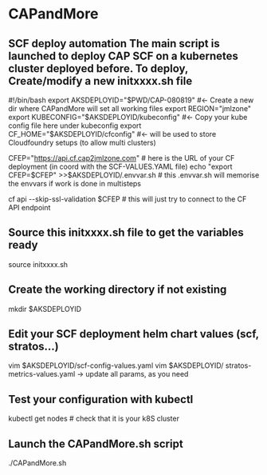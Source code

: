 # CAPandMore
SCF deploy automation
The main script is launched to deploy CAP SCF on a kubernetes cluster deployed before.
To deploy, 
Create/modify a new initxxxx.sh file
------------------------------
  #!/bin/bash
  export AKSDEPLOYID="$PWD/CAP-080819"  #<- Create a new dir where CAPandMore will set all working files
  export REGION="jmlzone"
  export KUBECONFIG="$AKSDEPLOYID/kubeconfig" #<- Copy your kube config file here under kubeconfig
  export CF_HOME="$AKSDEPLOYID/cfconfig"      #<- will be used to store Cloudfoundry setups (to allow multi clusters)
  
  CFEP="https://api.cf.cap2jmlzone.com"     # here is the URL of your CF deployment (in coord with the SCF-VALUES.YAML file)
  echo "export CFEP=$CFEP" >>$AKSDEPLOYID/.envvar.sh  # this .envvar.sh will memorise the envvars if work is done in multisteps

  cf api --skip-ssl-validation $CFEP      # this will just try to connect to the CF API endpoint

Source this initxxxx.sh file to get the variables ready
-------------------------------------------------------
source initxxxx.sh

Create the working directory if not existing
-------------------------------------------
mkdir $AKSDEPLOYID

Edit your SCF deployment helm chart values (scf, stratos...)
-----------
vim $AKSDEPLOYID/scf-config-values.yaml
vim $AKSDEPLOYID/ stratos-metrics-values.yaml
-> update all params, as you need

Test your configuration with kubectl
--------
kubectl get nodes # check that it is your k8S cluster

Launch the CAPandMore.sh script
-----
./CAPandMore.sh

